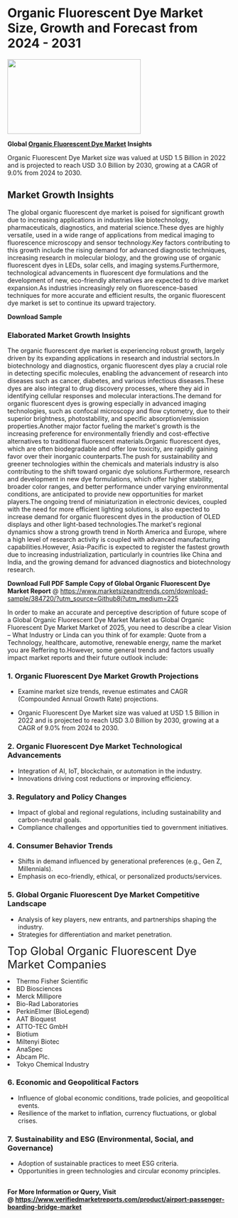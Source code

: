 <H1>Organic Fluorescent Dye Market Size, Growth and Forecast from 2024 - 2031</H1><img class="aligncenter size-medium wp-image-584254" src="https://thirdeyenews.in/wp-content/uploads/2024/09/Global-Market-Research-300x168.jpeg" alt="" width="300" height="168" /><p><strong>Global&nbsp;<a href="https://www.marketsizeandtrends.com/download-sample/384720/?utm_source=Github8j?utm_medium=225">Organic Fluorescent Dye Market</a> Insights</strong></p><p>Organic Fluorescent Dye Market size was valued at USD 1.5 Billion in 2022 and is projected to reach USD 3.0 Billion by 2030, growing at a CAGR of 9.0% from 2024 to 2030.</p><p><h2>Market Growth Insights</h2> The global organic fluorescent dye market is poised for significant growth due to increasing applications in industries like biotechnology, pharmaceuticals, diagnostics, and material science.These dyes are highly versatile, used in a wide range of applications from medical imaging to fluorescence microscopy and sensor technology.Key factors contributing to this growth include the rising demand for advanced diagnostic techniques, increasing research in molecular biology, and the growing use of organic fluorescent dyes in LEDs, solar cells, and imaging systems.Furthermore, technological advancements in fluorescent dye formulations and the development of new, eco-friendly alternatives are expected to drive market expansion.As industries increasingly rely on fluorescence-based techniques for more accurate and efficient results, the organic fluorescent dye market is set to continue its upward trajectory.<p><strong>Download Sample</strong></p> <h3>Elaborated Market Growth Insights</h3> The organic fluorescent dye market is experiencing robust growth, largely driven by its expanding applications in research and industrial sectors.In biotechnology and diagnostics, organic fluorescent dyes play a crucial role in detecting specific molecules, enabling the advancement of research into diseases such as cancer, diabetes, and various infectious diseases.These dyes are also integral to drug discovery processes, where they aid in identifying cellular responses and molecular interactions.The demand for organic fluorescent dyes is growing especially in advanced imaging technologies, such as confocal microscopy and flow cytometry, due to their superior brightness, photostability, and specific absorption/emission properties.Another major factor fueling the market's growth is the increasing preference for environmentally friendly and cost-effective alternatives to traditional fluorescent materials.Organic fluorescent dyes, which are often biodegradable and offer low toxicity, are rapidly gaining favor over their inorganic counterparts.The push for sustainability and greener technologies within the chemicals and materials industry is also contributing to the shift toward organic dye solutions.Furthermore, research and development in new dye formulations, which offer higher stability, broader color ranges, and better performance under varying environmental conditions, are anticipated to provide new opportunities for market players.The ongoing trend of miniaturization in electronic devices, coupled with the need for more efficient lighting solutions, is also expected to increase demand for organic fluorescent dyes in the production of OLED displays and other light-based technologies.The market's regional dynamics show a strong growth trend in North America and Europe, where a high level of research activity is coupled with advanced manufacturing capabilities.However, Asia-Pacific is expected to register the fastest growth due to increasing industrialization, particularly in countries like China and India, and the growing demand for advanced diagnostics and biotechnology research.<p><span class=""><strong>Download Full PDF Sample Copy of Global Organic Fluorescent Dye Market Report</strong> @ <a href="https://www.marketsizeandtrends.com/download-sample/384720/?utm_source=Github8j?utm_medium=225" target="_blank">https://www.marketsizeandtrends.com/download-sample/384720/?utm_source=Github8j?utm_medium=225</a></span></p><p>In order to make an accurate and perceptive description of future scope of a Global&nbsp;Organic Fluorescent Dye Market Market as Global&nbsp;Organic Fluorescent Dye Market Market of 2025, you need to describe a clear Vision &ndash; What Industry or Linda can you think of for example: Quote from a Technology, healthcare, automotive, renewable energy, name the market you are Reffering to.However, some general trends and factors usually impact market reports and their future outlook include:</p><h3>1.&nbsp;<strong>Organic Fluorescent Dye Market Growth Projections</strong></h3><ul><li>Examine market size trends, revenue estimates and CAGR (Compounded Annual Growth Rate) projections.</li><li><p>Organic Fluorescent Dye Market size was valued at USD 1.5 Billion in 2022 and is projected to reach USD 3.0 Billion by 2030, growing at a CAGR of 9.0% from 2024 to 2030.</p></li></ul><h3>2.&nbsp;<strong>Organic Fluorescent Dye Market Technological Advancements</strong></h3><ul><li>Integration of AI, IoT, blockchain, or automation in the industry.</li><li>Innovations driving cost reductions or improving efficiency.</li></ul><h3>3.&nbsp;<strong>Regulatory and Policy Changes</strong></h3><ul><li>Impact of global and regional regulations, including sustainability and carbon-neutral goals.</li><li>Compliance challenges and opportunities tied to government initiatives.</li></ul><h3>4.&nbsp;<strong>Consumer Behavior Trends</strong></h3><ul><li>Shifts in demand influenced by generational preferences (e.g., Gen Z, Millennials).</li><li>Emphasis on eco-friendly, ethical, or personalized products/services.</li></ul><h3>5.&nbsp;<strong>Global Organic Fluorescent Dye Market Competitive Landscape</strong></h3><ul><li>Analysis of key players, new entrants, and partnerships shaping the industry.</li><li>Strategies for differentiation and market penetration.</li></ul><p data-pm-slice="1 1 []"><span style="color: inherit; font-family: inherit; font-size: 25px;">Top Global Organic Fluorescent Dye Market Companies</span></p><div class="" data-test-id=""><p><li>Thermo Fisher Scientific</li><li> BD Biosciences</li><li> Merck Millipore</li><li> Bio-Rad Laboratories</li><li> PerkinElmer (BioLegend)</li><li> AAT Bioquest</li><li> ATTO-TEC GmbH</li><li> Biotium</li><li> Miltenyi Biotec</li><li> AnaSpec</li><li> Abcam Plc.</li><li> Tokyo Chemical Industry</li></p></div><h3>6.&nbsp;<strong>Economic and Geopolitical Factors</strong></h3><ul><li>Influence of global economic conditions, trade policies, and geopolitical events.</li><li>Resilience of the market to inflation, currency fluctuations, or global crises.</li></ul><h3>7.&nbsp;<strong>Sustainability and ESG (Environmental, Social, and Governance)</strong></h3><ul><li>Adoption of sustainable practices to meet ESG criteria.</li><li>Opportunities in green technologies and circular economy principles.</li></ul><h2><strong style="font-size: 14px;">For More Information or Query, Visit @&nbsp;</strong><a style="background-color: #ffffff; font-size: 14px;" href="https://www.marketsizeandtrends.com/report/organic-fluorescent-dye-market/" target="_blank">https://www.verifiedmarketreports.com/product/airport-passenger-boarding-bridge-market</a></h2>